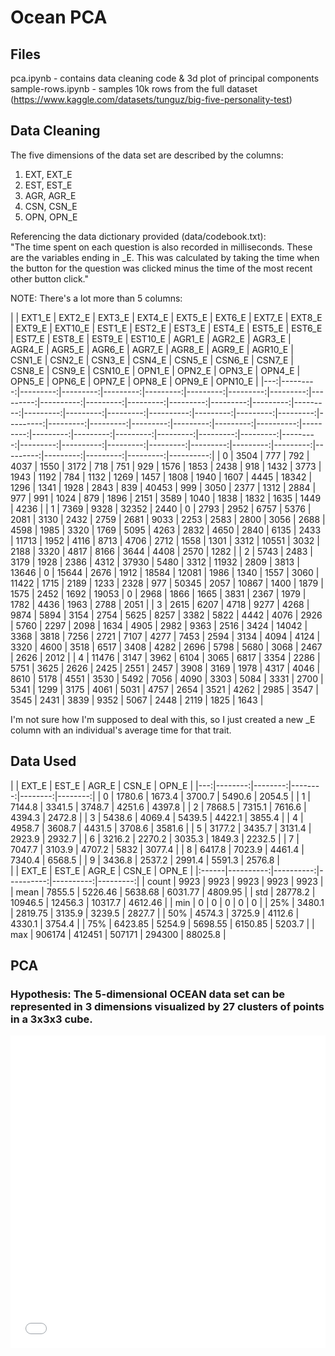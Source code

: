 # Ocean PCA

## Files

pca.ipynb - contains data cleaning code & 3d plot of principal components  
sample-rows.ipynb - samples 10k rows from the full dataset (https://www.kaggle.com/datasets/tunguz/big-five-personality-test)

## Data Cleaning

The five dimensions of the data set are described by the columns:

1. EXT, EXT_E
2. EST, EST_E
3. AGR, AGR_E
4. CSN, CSN_E
5. OPN, OPN_E

Referencing the data dictionary provided (data/codebook.txt):  
"The time spent on each question is also recorded in milliseconds. These are the variables ending in \_E. This was calculated by taking the time when the button for the question was clicked minus the time of the most recent other button click."

NOTE: There's a lot more than 5 columns:

<div markdown="1" style="
    display: block; 
    /* background-color: blue;  */
    width: 100%; 
    overflow-x:auto
">
|    |   EXT1_E |   EXT2_E |   EXT3_E |   EXT4_E |   EXT5_E |   EXT6_E |   EXT7_E |   EXT8_E |   EXT9_E |   EXT10_E |   EST1_E |   EST2_E |   EST3_E |   EST4_E |   EST5_E |   EST6_E |   EST7_E |   EST8_E |   EST9_E |   EST10_E |   AGR1_E |   AGR2_E |   AGR3_E |   AGR4_E |   AGR5_E |   AGR6_E |   AGR7_E |   AGR8_E |   AGR9_E |   AGR10_E |   CSN1_E |   CSN2_E |   CSN3_E |   CSN4_E |   CSN5_E |   CSN6_E |   CSN7_E |   CSN8_E |   CSN9_E |   CSN10_E |   OPN1_E |   OPN2_E |   OPN3_E |   OPN4_E |   OPN5_E |   OPN6_E |   OPN7_E |   OPN8_E |   OPN9_E |   OPN10_E |
|---:|---------:|---------:|---------:|---------:|---------:|---------:|---------:|---------:|---------:|----------:|---------:|---------:|---------:|---------:|---------:|---------:|---------:|---------:|---------:|----------:|---------:|---------:|---------:|---------:|---------:|---------:|---------:|---------:|---------:|----------:|---------:|---------:|---------:|---------:|---------:|---------:|---------:|---------:|---------:|----------:|---------:|---------:|---------:|---------:|---------:|---------:|---------:|---------:|---------:|----------:|
|  0 |     3504 |      777 |      792 |     4037 |     1550 |     3172 |      718 |      751 |      929 |      1576 |     1853 |     2438 |      918 |     1432 |     3773 |     1943 |     1192 |      784 |     1132 |      1269 |     1457 |     1808 |     1940 |     1607 |     4445 |    18342 |     1296 |     1341 |     1928 |      2843 |      839 |    40453 |      999 |     3050 |     2377 |     1312 |     2884 |      977 |      991 |      1024 |      879 |     1896 |     2151 |     3589 |     1040 |     1838 |     1832 |     1635 |     1449 |      4236 |
|  1 |     7369 |     9328 |    32352 |     2440 |        0 |     2793 |     2952 |     6757 |     5376 |      2081 |     3130 |     2432 |     2759 |     2681 |     9033 |     2253 |     2583 |     2800 |     3056 |      2688 |     4598 |     1985 |     3320 |     1769 |     5095 |     4263 |     2832 |     4650 |     2840 |      6135 |     2433 |    11713 |     1952 |     4116 |     8713 |     4706 |     2712 |     1558 |     1301 |      3312 |    10551 |     3032 |     2188 |     3320 |     4817 |     8166 |     3644 |     4408 |     2570 |      1282 |
|  2 |     5743 |     2483 |     3179 |     1928 |     2386 |     4312 |    37930 |     5480 |     3312 |     11932 |     2809 |     3813 |    13646 |        0 |    15644 |     2676 |     1912 |    18584 |    12081 |      1986 |     1340 |     1557 |     3060 |    11422 |     1715 |     2189 |     1233 |     2328 |      977 |     50345 |     2057 |    10867 |     1400 |     1879 |     1575 |     2452 |     1692 |    19053 |        0 |      2968 |     1866 |     1665 |     3831 |     2367 |     1979 |     1782 |     4436 |     1963 |     2788 |      2051 |
|  3 |     2615 |     6207 |     4718 |     9277 |     4268 |     9874 |     5894 |     3154 |     2754 |      5625 |     8257 |     3382 |     5822 |     4442 |     4076 |     2926 |     5760 |     2297 |     2098 |      1634 |     4905 |     2982 |     9363 |     2516 |     3424 |    14042 |     3368 |     3818 |     7256 |      2721 |     7107 |     4277 |     7453 |     2594 |     3134 |     4094 |     4124 |     3320 |     4600 |      3518 |     6517 |     3408 |     4282 |     2696 |     5798 |     5680 |     3068 |     2467 |     2626 |      2012 |
|  4 |    11476 |     3147 |     3962 |     6104 |     3065 |     6817 |     3354 |     2286 |     5751 |      3625 |     2626 |     2425 |     2551 |     2457 |     3908 |     3169 |     1978 |     4317 |     4046 |      8610 |     5178 |     4551 |     3530 |     5492 |     7056 |     4090 |     3303 |     5084 |     3331 |      2700 |     5341 |     1299 |     3175 |     4061 |     5031 |     4757 |     2654 |     3521 |     4262 |      2985 |     3547 |     3545 |     2431 |     3839 |     9352 |     5067 |     2448 |     2119 |     1825 |      1643 |

</div>

I'm not sure how I'm supposed to deal with this, so I just created a new \_E column with an individual's average time for that trait.

## Data Used

<div markdown="1" style="
    display: block; 
    /* background-color: blue;  */
    width: 100%; 
    overflow-x:auto
">
|    |   EXT_E |   EST_E |   AGR_E |   CSN_E |   OPN_E |
|---:|--------:|--------:|--------:|--------:|--------:|
|  0 |  1780.6 |  1673.4 |  3700.7 |  5490.6 |  2054.5 |
|  1 |  7144.8 |  3341.5 |  3748.7 |  4251.6 |  4397.8 |
|  2 |  7868.5 |  7315.1 |  7616.6 |  4394.3 |  2472.8 |
|  3 |  5438.6 |  4069.4 |  5439.5 |  4422.1 |  3855.4 |
|  4 |  4958.7 |  3608.7 |  4431.5 |  3708.6 |  3581.6 |
|  5 |  3177.2 |  3435.7 |  3131.4 |  2923.9 |  2932.7 |
|  6 |  3216.2 |  2270.2 |  3035.3 |  1849.3 |  2232.5 |
|  7 |  7047.7 |  3103.9 |  4707.2 |  5832   |  3077.4 |
|  8 |  6417.8 |  7023.9 |  4461.4 |  7340.4 |  6568.5 |
|  9 |  3436.8 |  2537.2 |  2991.4 |  5591.3 |  2576.8 |
</div>

<div markdown="1" style="
    display: block; 
    /* background-color: blue;  */
    width: 100%; 
    overflow-x:auto
">
|       |     EXT_E |     EST_E |     AGR_E |     CSN_E |    OPN_E |
|:------|----------:|----------:|----------:|----------:|---------:|
| count |   9923    |   9923    |   9923    |   9923    |  9923    |
| mean  |   7855.5  |   5226.46 |   5638.68 |   6031.77 |  4809.95 |
| std   |  28778.2  |  10946.5  |  12456.3  |  10317.7  |  4612.46 |
| min   |      0    |      0    |      0    |      0    |     0    |
| 25%   |   3480.1  |   2819.75 |   3135.9  |   3239.5  |  2827.7  |
| 50%   |   4574.3  |   3725.9  |   4112.6  |   4330.1  |  3754.4  |
| 75%   |   6423.85 |   5254.9  |   5698.55 |   6150.85 |  5203.7  |
| max   | 906174    | 412451    | 507171    | 294300    | 88025.8  |
</div>

## PCA

### Hypothesis: The 5-dimensional OCEAN data set can be represented in 3 dimensions visualized by 27 clusters of points in a 3x3x3 cube.

<iframe src="images/pca.html" width="100%" height="500px" frameBorder=0></iframe>
